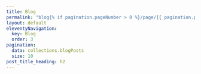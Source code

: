 ```yaml
---
title: Blog
permalink: "blog{% if pagination.pageNumber > 0 %}/page/{{ pagination.pageNumber }}{% endif %}/index.html"
layout: default
eleventyNavigation:
  key: Blog
  order: 3
pagination:
  data: collections.blogPosts
  size: 10
post_title_heading: h2
---
```

